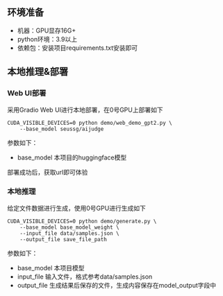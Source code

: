 ## 环境准备
- 机器：GPU显存16G+
- python环境：3.9以上
- 依赖包：安装项目requirements.txt安装即可

## 本地推理&部署

### Web UI部署

采用Gradio Web UI进行本地部署，在0号GPU上部署如下

```shell
CUDA_VISIBLE_DEVICES=0 python demo/web_demo_gpt2.py \
    --base_model seussg/aijudge
```
参数如下：

- base_model 本项目的huggingface模型

部署成功后，获取url即可体验

### 本地推理

给定文件数据进行生成，使用0号GPU进行生成如下

```shell
CUDA_VISIBLE_DEVICES=0 python demo/generate.py \
    --base_model base_model_weight \
    --input_file data/samples.json \
    --output_file save_file_path
```
参数如下：
- base_model 本项目模型
- input_file 输入文件，格式参考data/samples.json
- output_file 生成结果后保存的文件，生成内容保存在model_output字段中

